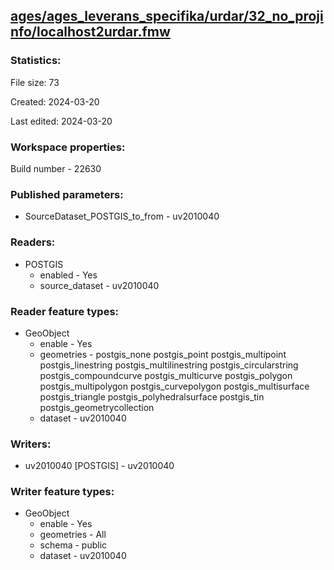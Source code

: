 ﻿## [ages/ages_leverans_specifika/urdar/32_no_projinfo/localhost2urdar.fmw](https://github.com/kicki58/kix_working_dir/blob/master/ages/ages_leverans_specifika/urdar/32_no_projinfo/localhost2urdar.fmw)

### Statistics:
File size: 73

Created: 2024-03-20

Last edited: 2024-03-20


### Workspace properties:
Build number    - 22630

### Published parameters:
*  SourceDataset_POSTGIS_to_from    -   uv2010040

### Readers:
*  POSTGIS
    * enabled    -  Yes
    * source_dataset    -   uv2010040

### Reader feature types:
*  GeoObject
    * enable - Yes
    * geometries - postgis_none postgis_point postgis_multipoint postgis_linestring postgis_multilinestring postgis_circularstring postgis_compoundcurve postgis_multicurve postgis_polygon postgis_multipolygon postgis_curvepolygon postgis_multisurface postgis_triangle postgis_polyhedralsurface postgis_tin postgis_geometrycollection
    * dataset - uv2010040


### Writers:
*  uv2010040 [POSTGIS]    -   uv2010040

### Writer feature types:
*  GeoObject
    * enable - Yes
    * geometries - All
    * schema - public
    * dataset - uv2010040



